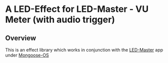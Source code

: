 # A LED-Effect for LED-Master - VU Meter (with audio trigger)


## Overview

This is an effect library which works in conjunction with the [LED-Master](https://github.com/mamuesp/LED-Master) app under [Mongoose-OS](https://mongoose-os.com/)

